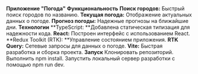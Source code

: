 
**Приложение "Погода"**
**Функциональность**
**Поиск городов:** Быстрый поиск городов по названию.
**Текущая погода:** Отображение актуальных данных о погоде.
**Прогноз погоды:** Надежные прогнозы на ближайшие дни.
**Технологии**
**TypeScript: **Добавлена статическая типизация для надежности кода.
**React:** Построен интерфейс с использованием React.
**Redux Toolkit (RTK): **Управление состоянием приложения.
**RTK Query:** Сетевые запросы для данных о погоде.
**Vite:** Быстрая разработка и сборка проекта.
**Запуск**
Клонировать репозиторий.
Выполнить npm install.
Запустить локальный сервер разработки с помощью npm run dev.
